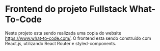 # Frontend do projeto Fullstack What-To-Code

Neste projeto esta sendo realizada uma copia do website https://www.what-to-code.com/.
O frontend esta sendo construido com React.js, utilizando React Router e styled-components.